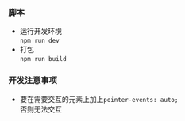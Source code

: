 

### 脚本

- 运行开发环境  
  `npm run dev`
- 打包  
  `npm run build`



### 开发注意事项

- 要在需要交互的元素上加上`pointer-events: auto;`  
  否则无法交互

  